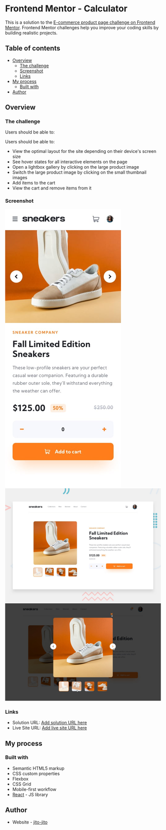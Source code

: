 # Frontend Mentor - Calculator

This is a solution to the [E-commerce product page challenge on Frontend Mentor](https://www.frontendmentor.io/challenges/ecommerce-product-page-UPsZ9MJp6). Frontend Mentor challenges help you improve your coding skills by building realistic projects.

## Table of contents

- [Overview](#overview)
  - [The challenge](#the-challenge)
  - [Screenshot](#screenshot)
  - [Links](#links)
- [My process](#my-process)
  - [Built with](#built-with)
- [Author](#author)

## Overview

### The challenge

Users should be able to:

Users should be able to:

- View the optimal layout for the site depending on their device's screen size
- See hover states for all interactive elements on the page
- Open a lightbox gallery by clicking on the large product image
- Switch the large product image by clicking on the small thumbnail images
- Add items to the cart
- View the cart and remove items from it


### Screenshot

![mobileDesign](./mobileDesign.png)
![desdesktopDesignign](./desktopDesign.png)
![statesLightboxDesktop](./statesLightboxDesktop.png)

### Links

- Solution URL: [Add solution URL here](https://codesandbox.io/s/frontendmentor-ecommerceproductpage-yus85y?file=/)
- Live Site URL: [Add live site URL here](https://yus85y.csb.app/)

## My process

### Built with

- Semantic HTML5 markup
- CSS custom properties
- Flexbox
- CSS Grid
- Mobile-first workflow
- [React](https://reactjs.org/) - JS library

## Author

- Website - [jito-jito](https://github.com/jito-jito)
